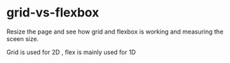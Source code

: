 # grid-vs-flexbox
Resize the page and see how grid and flexbox is working and measuring the sceen size. 

Grid is used for 2D , flex is mainly used for 1D
